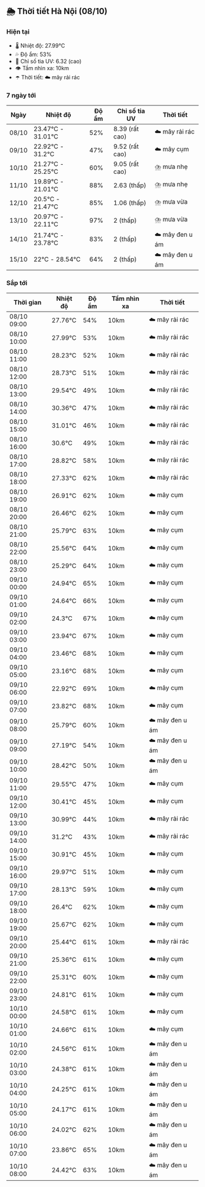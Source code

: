 ## 🌦️ Thời tiết Hà Nội (08/10)

### Hiện tại

- 🌡️ Nhiệt độ: 27.99℃
- 💦 Độ ẩm: 53%
- 🌟 Chỉ số tia UV: 6.32 (cao)
- 👁️ Tầm nhìn xa: 10km
- ☂️ Thời tiết: ☁️ mây rải rác

### 7 ngày tới

| Ngày | Nhiệt độ | Độ ẩm | Chỉ số tia UV | Thời tiết |
| --- | --- | --- | --- | --- |
| 08/10 | 23.47℃ - 31.01℃ | 52% | 8.39 (rất cao) | ☁️ mây rải rác |
| 09/10 | 22.92℃ - 31.2℃ | 47% | 9.52 (rất cao) | ☁️ mây cụm |
| 10/10 | 21.27℃ - 25.25℃ | 60% | 9.05 (rất cao) | ⛈️ mưa nhẹ |
| 11/10 | 19.89℃ - 21.01℃ | 88% | 2.63 (thấp) | ⛈️ mưa nhẹ |
| 12/10 | 20.5℃ - 21.47℃ | 85% | 1.06 (thấp) | ⛈️ mưa vừa |
| 13/10 | 20.97℃ - 22.11℃ | 97% | 2 (thấp) | ⛈️ mưa vừa |
| 14/10 | 21.74℃ - 23.78℃ | 83% | 2 (thấp) | ☁️ mây đen u ám |
| 15/10 | 22℃ - 28.54℃ | 64% | 2 (thấp) | ☁️ mây đen u ám |

### Sắp tới

| Thời gian | Nhiệt độ | Độ ẩm | Tầm nhìn xa | Thời tiết |
| --- | --- | --- | --- | --- |
| 08/10 09:00 | 27.76℃ | 54% | 10km | ☁️ mây rải rác |
| 08/10 10:00 | 27.99℃ | 53% | 10km | ☁️ mây rải rác |
| 08/10 11:00 | 28.23℃ | 52% | 10km | ☁️ mây rải rác |
| 08/10 12:00 | 28.73℃ | 51% | 10km | ☁️ mây rải rác |
| 08/10 13:00 | 29.54℃ | 49% | 10km | ☁️ mây rải rác |
| 08/10 14:00 | 30.36℃ | 47% | 10km | ☁️ mây rải rác |
| 08/10 15:00 | 31.01℃ | 46% | 10km | ☁️ mây rải rác |
| 08/10 16:00 | 30.6℃ | 49% | 10km | ☁️ mây rải rác |
| 08/10 17:00 | 28.82℃ | 58% | 10km | ☁️ mây rải rác |
| 08/10 18:00 | 27.33℃ | 62% | 10km | ☁️ mây rải rác |
| 08/10 19:00 | 26.91℃ | 62% | 10km | ☁️ mây cụm |
| 08/10 20:00 | 26.46℃ | 62% | 10km | ☁️ mây cụm |
| 08/10 21:00 | 25.79℃ | 63% | 10km | ☁️ mây cụm |
| 08/10 22:00 | 25.56℃ | 64% | 10km | ☁️ mây cụm |
| 08/10 23:00 | 25.29℃ | 64% | 10km | ☁️ mây cụm |
| 09/10 00:00 | 24.94℃ | 65% | 10km | ☁️ mây cụm |
| 09/10 01:00 | 24.64℃ | 66% | 10km | ☁️ mây cụm |
| 09/10 02:00 | 24.3℃ | 67% | 10km | ☁️ mây cụm |
| 09/10 03:00 | 23.94℃ | 67% | 10km | ☁️ mây cụm |
| 09/10 04:00 | 23.46℃ | 68% | 10km | ☁️ mây cụm |
| 09/10 05:00 | 23.16℃ | 68% | 10km | ☁️ mây cụm |
| 09/10 06:00 | 22.92℃ | 69% | 10km | ☁️ mây cụm |
| 09/10 07:00 | 23.82℃ | 68% | 10km | ☁️ mây cụm |
| 09/10 08:00 | 25.79℃ | 60% | 10km | ☁️ mây đen u ám |
| 09/10 09:00 | 27.19℃ | 54% | 10km | ☁️ mây đen u ám |
| 09/10 10:00 | 28.42℃ | 50% | 10km | ☁️ mây đen u ám |
| 09/10 11:00 | 29.55℃ | 47% | 10km | ☁️ mây cụm |
| 09/10 12:00 | 30.41℃ | 45% | 10km | ☁️ mây cụm |
| 09/10 13:00 | 30.99℃ | 44% | 10km | ☁️ mây rải rác |
| 09/10 14:00 | 31.2℃ | 43% | 10km | ☁️ mây rải rác |
| 09/10 15:00 | 30.91℃ | 45% | 10km | ☁️ mây cụm |
| 09/10 16:00 | 29.97℃ | 51% | 10km | ☁️ mây cụm |
| 09/10 17:00 | 28.13℃ | 59% | 10km | ☁️ mây cụm |
| 09/10 18:00 | 26.4℃ | 62% | 10km | ☁️ mây cụm |
| 09/10 19:00 | 25.67℃ | 62% | 10km | ☁️ mây cụm |
| 09/10 20:00 | 25.44℃ | 61% | 10km | ☁️ mây rải rác |
| 09/10 21:00 | 25.36℃ | 61% | 10km | ☁️ mây cụm |
| 09/10 22:00 | 25.31℃ | 60% | 10km | ☁️ mây cụm |
| 09/10 23:00 | 24.81℃ | 61% | 10km | ☁️ mây cụm |
| 10/10 00:00 | 24.58℃ | 61% | 10km | ☁️ mây cụm |
| 10/10 01:00 | 24.66℃ | 61% | 10km | ☁️ mây cụm |
| 10/10 02:00 | 24.56℃ | 61% | 10km | ☁️ mây đen u ám |
| 10/10 03:00 | 24.38℃ | 61% | 10km | ☁️ mây đen u ám |
| 10/10 04:00 | 24.25℃ | 61% | 10km | ☁️ mây đen u ám |
| 10/10 05:00 | 24.17℃ | 61% | 10km | ☁️ mây đen u ám |
| 10/10 06:00 | 24.02℃ | 62% | 10km | ☁️ mây đen u ám |
| 10/10 07:00 | 23.86℃ | 65% | 10km | ☁️ mây đen u ám |
| 10/10 08:00 | 24.42℃ | 63% | 10km | ☁️ mây đen u ám |
